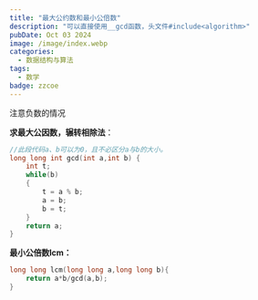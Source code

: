 ```yaml
---
title: "最大公约数和最小公倍数"
description: "可以直接使用__gcd函数，头文件#include<algorithm>"
pubDate: Oct 03 2024
image: /image/index.webp
categories:
  - 数据结构与算法
tags:
  - 数学
badge: zzcoe
---
```



注意负数的情况

**求最大公因数，辗转相除法**：
```Cpp
//此段代码a、b可以为0，且不必区分a与b的大小。
long long int gcd(int a,int b) {
    int t;
    while(b)
    {
        t = a % b;
        a = b;
        b = t;
    }
    return a;
}
```

**最小公倍数lcm：**
```Cpp
long long lcm(long long a,long long b){
    return a*b/gcd(a,b);
}
